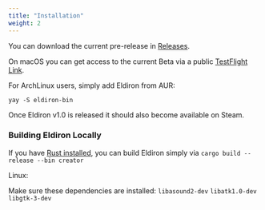 ```yaml
---
title: "Installation"
weight: 2
---
```


You can download the current pre-release in [Releases](https://github.com/markusmoenig/Eldiron/releases).

On macOS you can get access to the current Beta via a public [TestFlight Link](https://testflight.apple.com/join/50oZ5yds).

For ArchLinux users, simply add Eldiron from AUR:
```
yay -S eldiron-bin
```

Once Eldiron v1.0 is released it should also become available on Steam.

### Building Eldiron Locally

If you have [Rust installed](https://www.rust-lang.org/tools/install), you can build Eldiron simply via
```cargo build --release --bin creator```

Linux:

 Make sure these dependencies are installed: `libasound2-dev` `libatk1.0-dev` `libgtk-3-dev`

